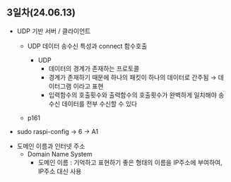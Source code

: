 ## 3일차(24.06.13)
- UDP 기반 서버 / 클라이언트
    - UDP 데이터 송수신 특성과 connect 함수호출
        - UDP
            - 데이터의 경계가 존재하는 프로토콜
            - 경계가 존재하기 때문에 하나의 패킷이 하나의 데이터로 간주됨 &rarr; 데이터그램 이라고 표현
            - 입력함수의 호출횟수와 출력함수의 호출횟수가 완벽하게 일치해야 송수신 데이터를 전부 수신할 수 있다
        
    - p161



* sudo raspi-config -> 6 -> A1


- 도메인 이름과 인터넷 주소
    - Domain Name System
        - 도메인 이름 : 기억하고 표현하기 좋은 형태의 이름을 IP주소에 부여하여, IP주소 대신 사용
        
